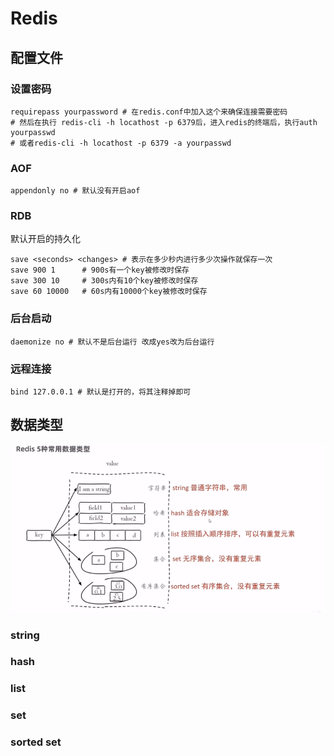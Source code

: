 # Redis

## 配置文件

### 设置密码

```shell
requirepass yourpassword # 在redis.conf中加入这个来确保连接需要密码
# 然后在执行 redis-cli -h locathost -p 6379后，进入redis的终端后，执行auth yourpasswd
# 或者redis-cli -h locathost -p 6379 -a yourpasswd
```

### AOF

```shell
appendonly no # 默认没有开启aof
```

### RDB

默认开启的持久化

```shell
save <seconds> <changes> # 表示在多少秒内进行多少次操作就保存一次
save 900 1  	# 900s有一个key被修改时保存
save 300 10 	# 300s内有10个key被修改时保存
save 60 10000 	# 60s内有10000个key被修改时保存
```

### 后台启动

```shell
daemonize no # 默认不是后台运行 改成yes改为后台运行
```

### 远程连接

```shell
bind 127.0.0.1 # 默认是打开的，将其注释掉即可
```

## 数据类型

![](img/1.png)

### string

### hash

### list

### set

### sorted set

